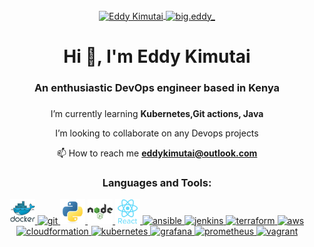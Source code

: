 ###

<p align="center">
<a href="https://www.linkedin.com/in/eddy-kimutai-74402a252/?lipi=urn%3Ali%3Apage%3Ad_flagship3_feed%3B8tkII97JQfey7Z9yJ25T%2BQ%3D%3D" target="blank">
  <img align="center" src="https://raw.githubusercontent.com/rahuldkjain/github-profile-readme-generator/master/src/images/icons/Social/linked-in-alt.svg" alt="Eddy Kimutai" height="30" width="40" />
</a>
<a href="https://www.instagram.com/big.eddy_/" target="blank">
  <img align="center" src="https://raw.githubusercontent.com/rahuldkjain/github-profile-readme-generator/master/src/images/icons/Social/instagram.svg" alt="big.eddy_" height="30" width="40" />
</a>


###

<h1 align="center">Hi 👋, I'm Eddy Kimutai</h1>
<h3 align="center">An enthusiastic DevOps engineer based in Kenya</h3>

###

<div align="center">

 I’m currently learning **Kubernetes,Git actions, Java**

 I’m looking to collaborate on any Devops projects


📫 How to reach me **eddykimutai@outlook.com**
</div>

###
<p align="center" > </p>
<h3 align="center">Languages and Tools:</h3>
<p align="center"> 
 <a href="https://www.docker.com/" target="_blank" rel="noreferrer"> 
  <img src="https://raw.githubusercontent.com/devicons/devicon/master/icons/docker/docker-original-wordmark.svg" alt="docker" width="40" height="40"/> 
 </a> 
 <a href="https://git-scm.com/" target="_blank" rel="noreferrer"> 
  <img src="https://www.vectorlogo.zone/logos/git-scm/git-scm-icon.svg" alt="git" width="40" height="40"/> 
 </a> 
 <a href="https://www.python.org" target="_blank" rel="noreferrer"> 
  <img src="https://raw.githubusercontent.com/devicons/devicon/master/icons/python/python-original.svg" alt="python" width="40" height="40"/> 
 </a> 
 <a href="https://nodejs.org" target="_blank" rel="noreferrer"> 
  <img src="https://raw.githubusercontent.com/devicons/devicon/master/icons/nodejs/nodejs-original-wordmark.svg" alt="nodejs" width="40" height="40"/> 
 </a> 
 <a href="https://reactjs.org/" target="_blank" rel="noreferrer"> 
  <img src="https://raw.githubusercontent.com/devicons/devicon/master/icons/react/react-original-wordmark.svg" alt="react" width="40" height="40"/> 
 </a> 
 <a href="https://www.ansible.com/" target="_blank" rel="noreferrer"> 
  <img src="https://www.vectorlogo.zone/logos/ansible/ansible-icon.svg" alt="ansible" width="40" height="40"/> 
 </a> 
 <a href="https://jenkins.io/" target="_blank" rel="noreferrer"> 
  <img src="https://www.vectorlogo.zone/logos/jenkins/jenkins-icon.svg" alt="jenkins" width="40" height="40"/> 
 </a> 
 <a href="https://www.terraform.io/" target="_blank" rel="noreferrer"> 
  <img src="https://www.vectorlogo.zone/logos/terraformio/terraformio-icon.svg" alt="terraform" width="40" height="40"/> 
 </a> 
 <a href="https://aws.amazon.com/" target="_blank" rel="noreferrer"> 
  <img src="https://www.vectorlogo.zone/logos/amazon_aws/amazon_aws-icon.svg" alt="aws" width="40" height="40"/> 
 </a> 
 <a href="https://aws.amazon.com/cloudformation/" target="_blank" rel="noreferrer"> 
  <img src="https://www.vectorlogo.zone/logos/amazon_cloudformation/amazon_cloudformation-icon.svg" alt="cloudformation" width="40" height="40"/> 
 </a> 
 <a href="https://kubernetes.io/" target="_blank" rel="noreferrer"> 
  <img src="https://www.vectorlogo.zone/logos/kubernetes/kubernetes-icon.svg" alt="kubernetes" width="40" height="40"/> 
 </a> 
 <a href="https://grafana.com/" target="_blank" rel="noreferrer"> 
  <img src="https://www.vectorlogo.zone/logos/grafana/grafana-icon.svg" alt="grafana" width="40" height="40"/> 
 </a> 
 <a href="https://prometheus.io/" target="_blank" rel="noreferrer"> 
  <img src="https://www.vectorlogo.zone/logos/prometheusio/prometheusio-icon.svg" alt="prometheus" width="40" height="40"/> 
 </a> 
 <a href="https://www.vagrantup.com/" target="_blank" rel="noreferrer"> 
  <img src="https://www.vectorlogo.zone/logos/vagrantup/vagrantup-icon.svg" alt="vagrant" width="40" height="40"/> 
 </a> 
</p>
